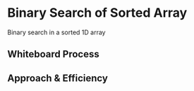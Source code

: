# Binary Search of Sorted Array

Binary search in a sorted 1D array

## Whiteboard Process
<!-- Embedded whiteboard image -->

## Approach & Efficiency
<!-- What approach did you take? Discuss Why. What is the Big O space/time for this approach? -->
